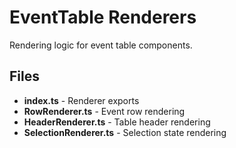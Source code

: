 # EventTable Renderers

Rendering logic for event table components.

## Files

- **index.ts** - Renderer exports
- **RowRenderer.ts** - Event row rendering
- **HeaderRenderer.ts** - Table header rendering
- **SelectionRenderer.ts** - Selection state rendering